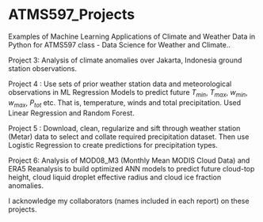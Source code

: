 # ATMS597_Projects
Examples of Machine Learning Applications of Climate and Weather Data in Python for ATMS597 class - Data Science for Weather and Climate.. 

Project 3: Analysis of climate anomalies over Jakarta, Indonesia ground station observations.

Project 4 : Use sets of prior weather station data and meteorological observations in ML Regression Models to predict future $T_{min}$, $T_{max}$, $w_{min}$, $w_{max}$, $P_{tot}$ etc. That is, temperature, winds and total precipitation. Used Linear Regression and Random Forest.

Project 5 : Download, clean, regularize and sift through weather station (Metar) data to select and collate required precipitation dataset. Then use Logistic Regression to create predictions for precipitation types.

Project 6: Analysis of MOD08_M3 (Monthly Mean MODIS Cloud Data) and ERA5 Reanalysis to build optimized ANN models to predict future cloud-top height, cloud liquid droplet effective radius and cloud ice fraction anomalies. 

I acknowledge my collaborators (names included in each report) on these projects.
